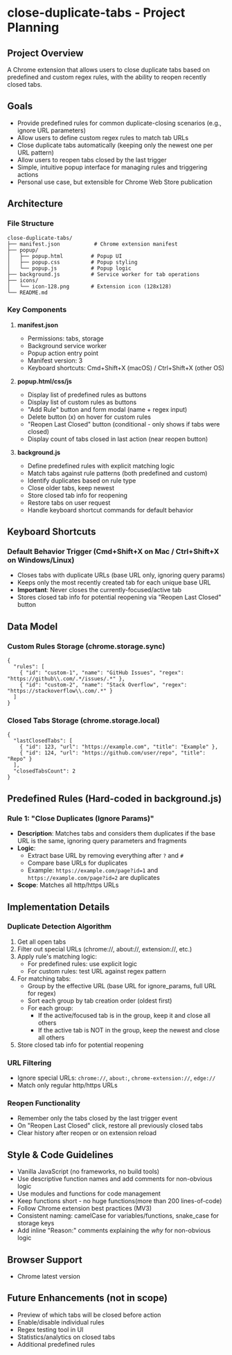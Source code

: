 # close-duplicate-tabs - Project Planning

## Project Overview
A Chrome extension that allows users to close duplicate tabs based on predefined and custom regex rules, with the ability to reopen recently closed tabs.

## Goals
- Provide predefined rules for common duplicate-closing scenarios (e.g., ignore URL parameters)
- Allow users to define custom regex rules to match tab URLs
- Close duplicate tabs automatically (keeping only the newest one per URL pattern)
- Allow users to reopen tabs closed by the last trigger
- Simple, intuitive popup interface for managing rules and triggering actions
- Personal use case, but extensible for Chrome Web Store publication

## Architecture

### File Structure
```
close-duplicate-tabs/
├── manifest.json           # Chrome extension manifest
├── popup/
│   ├── popup.html         # Popup UI
│   ├── popup.css          # Popup styling
│   └── popup.js           # Popup logic
├── background.js          # Service worker for tab operations
├── icons/
│   └── icon-128.png       # Extension icon (128x128)
└── README.md
```

### Key Components

1. **manifest.json**
   - Permissions: tabs, storage
   - Background service worker
   - Popup action entry point
   - Manifest version: 3
   - Keyboard shortcuts: Cmd+Shift+X (macOS) / Ctrl+Shift+X (other OS)

2. **popup.html/css/js**
   - Display list of predefined rules as buttons
   - Display list of custom rules as buttons
   - "Add Rule" button and form modal (name + regex input)
   - Delete button (x) on hover for custom rules
   - "Reopen Last Closed" button (conditional - only shows if tabs were closed)
   - Display count of tabs closed in last action (near reopen button)

3. **background.js**
   - Define predefined rules with explicit matching logic
   - Match tabs against rule patterns (both predefined and custom)
   - Identify duplicates based on rule type
   - Close older tabs, keep newest
   - Store closed tab info for reopening
   - Restore tabs on user request
   - Handle keyboard shortcut commands for default behavior

## Keyboard Shortcuts

### Default Behavior Trigger (Cmd+Shift+X on Mac / Ctrl+Shift+X on Windows/Linux)
- Closes tabs with duplicate URLs (base URL only, ignoring query params)
- Keeps only the most recently created tab for each unique base URL
- **Important**: Never closes the currently-focused/active tab
- Stores closed tab info for potential reopening via "Reopen Last Closed" button

## Data Model

### Custom Rules Storage (chrome.storage.sync)
```
{
  "rules": [
    { "id": "custom-1", "name": "GitHub Issues", "regex": "https://github\\.com/.*/issues/.*" },
    { "id": "custom-2", "name": "Stack Overflow", "regex": "https://stackoverflow\\.com/.*" }
  ]
}
```

### Closed Tabs Storage (chrome.storage.local)
```
{
  "lastClosedTabs": [
    { "id": 123, "url": "https://example.com", "title": "Example" },
    { "id": 124, "url": "https://github.com/user/repo", "title": "Repo" }
  ],
  "closedTabsCount": 2
}
```

## Predefined Rules (Hard-coded in background.js)

### Rule 1: "Close Duplicates (Ignore Params)"
- **Description**: Matches tabs and considers them duplicates if the base URL is the same, ignoring query parameters and fragments
- **Logic**:
  - Extract base URL by removing everything after `?` and `#`
  - Compare base URLs for duplicates
  - Example: `https://example.com/page?id=1` and `https://example.com/page?id=2` are duplicates
- **Scope**: Matches all http/https URLs

## Implementation Details

### Duplicate Detection Algorithm
1. Get all open tabs
2. Filter out special URLs (chrome://, about://, extension://, etc.)
3. Apply rule's matching logic:
   - For predefined rules: use explicit logic
   - For custom rules: test URL against regex pattern
4. For matching tabs:
   - Group by the effective URL (base URL for ignore_params, full URL for regex)
   - Sort each group by tab creation order (oldest first)
   - For each group:
     - If the active/focused tab is in the group, keep it and close all others
     - If the active tab is NOT in the group, keep the newest and close all others
5. Store closed tab info for potential reopening

### URL Filtering
- Ignore special URLs: `chrome://`, `about:`, `chrome-extension://`, `edge://`
- Match only regular http/https URLs

### Reopen Functionality
- Remember only the tabs closed by the last trigger event
- On "Reopen Last Closed" click, restore all previously closed tabs
- Clear history after reopen or on extension reload

## Style & Code Guidelines
- Vanilla JavaScript (no frameworks, no build tools)
- Use descriptive function names and add comments for non-obvious logic
- Use modules and functions for code management
- Keep functions short - no huge functions(more than 200 lines-of-code)
- Follow Chrome extension best practices (MV3)
- Consistent naming: camelCase for variables/functions, snake_case for storage keys
- Add inline "Reason:" comments explaining the _why_ for non-obvious logic

## Browser Support
- Chrome latest version

## Future Enhancements (not in scope)
- Preview of which tabs will be closed before action
- Enable/disable individual rules
- Regex testing tool in UI
- Statistics/analytics on closed tabs
- Additional predefined rules
